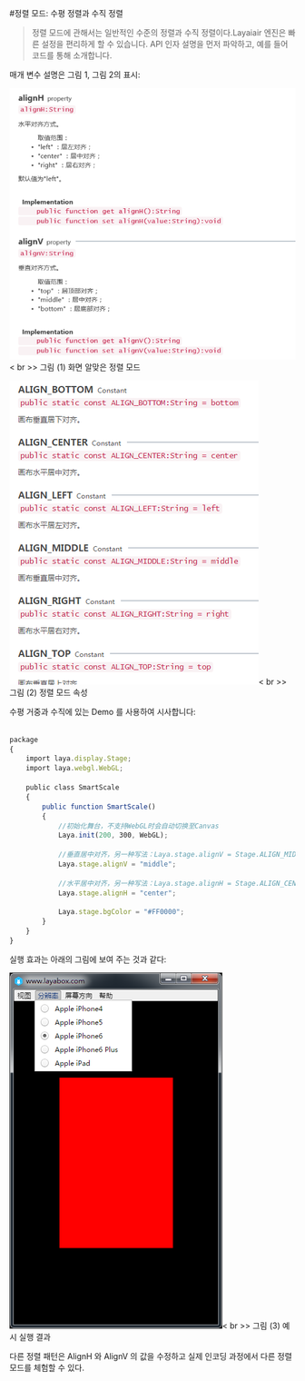 #정렬 모드: 수평 정렬과 수직 정렬

> 정렬 모드에 관해서는 일반적인 수준의 정렬과 수직 정렬이다.Layaiair 엔진은 빠른 설정을 편리하게 할 수 있습니다. API 인자 설명을 먼저 파악하고, 예를 들어 코드를 통해 소개합니다.

매개 변수 설명은 그림 1, 그림 2의 표시:

​![image.png](img/1.png)< br >>
그림 (1) 화면 알맞은 정렬 모드



​![blob.png](img/2.png)< br >>
그림 (2) 정렬 모드 속성



수평 거중과 수직에 있는 Demo 를 사용하여 시사합니다:


```javascript

package 
{
    import laya.display.Stage;
    import laya.webgl.WebGL;
 
    public class SmartScale
    {
        public function SmartScale() 
        {
            //初始化舞台，不支持WebGL时会自动切换至Canvas
            Laya.init(200, 300, WebGL);
       
            //垂直居中对齐，另一种写法：Laya.stage.alignV = Stage.ALIGN_MIDDLE
            Laya.stage.alignV = "middle";
             
            //水平居中对齐，另一种写法：Laya.stage.alignH = Stage.ALIGN_CENTER;
            Laya.stage.alignH = "center";
 
            Laya.stage.bgColor = "#FF0000";
        }
    }
}
```


실행 효과는 아래의 그림에 보여 주는 것과 같다:

​![blob.png](img/3.png)< br >>
그림 (3) 예시 실행 결과



다른 정렬 패턴은 AlignH 와 AlignV 의 값을 수정하고 실제 인코딩 과정에서 다른 정렬 모드를 체험할 수 있다.
